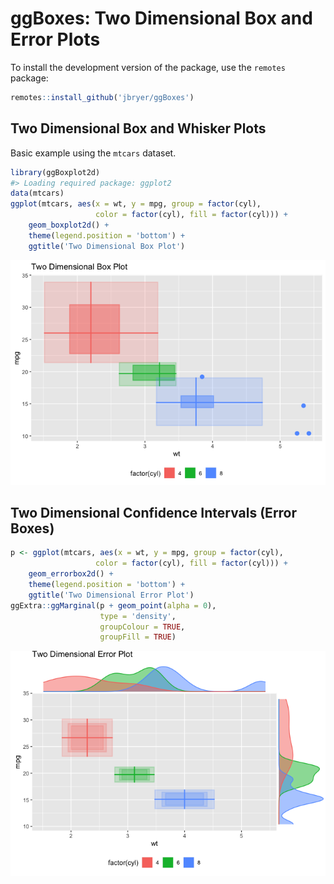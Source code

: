 ggBoxes: Two Dimensional Box and Error Plots
================

To install the development version of the package, use the `remotes`
package:

``` r
remotes::install_github('jbryer/ggBoxes')
```

## Two Dimensional Box and Whisker Plots

Basic example using the `mtcars` dataset.

``` r
library(ggBoxplot2d)
#> Loading required package: ggplot2
data(mtcars)
ggplot(mtcars, aes(x = wt, y = mpg, group = factor(cyl),
                   color = factor(cyl), fill = factor(cyl))) +
    geom_boxplot2d() +
    theme(legend.position = 'bottom') +
    ggtitle('Two Dimensional Box Plot')
```

![](man/figures/README-boxplot2d_mtcars-1.png)<!-- -->

## Two Dimensional Confidence Intervals (Error Boxes)

``` r
p <- ggplot(mtcars, aes(x = wt, y = mpg, group = factor(cyl),
                   color = factor(cyl), fill = factor(cyl))) +
    geom_errorbox2d() +
    theme(legend.position = 'bottom') +
    ggtitle('Two Dimensional Error Plot')
ggExtra::ggMarginal(p + geom_point(alpha = 0), 
                    type = 'density', 
                    groupColour = TRUE, 
                    groupFill = TRUE)
```

![](man/figures/README-error2d_mtcars-1.png)<!-- -->
